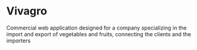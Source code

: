 # Vivagro
Commercial web application designed for a company specializing in the import and export of vegetables and fruits, connecting the clients and the importers
